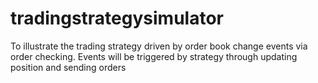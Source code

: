 # tradingstrategysimulator
To illustrate the trading strategy driven by order book change events via order checking. Events will be triggered by strategy through updating position and sending orders
